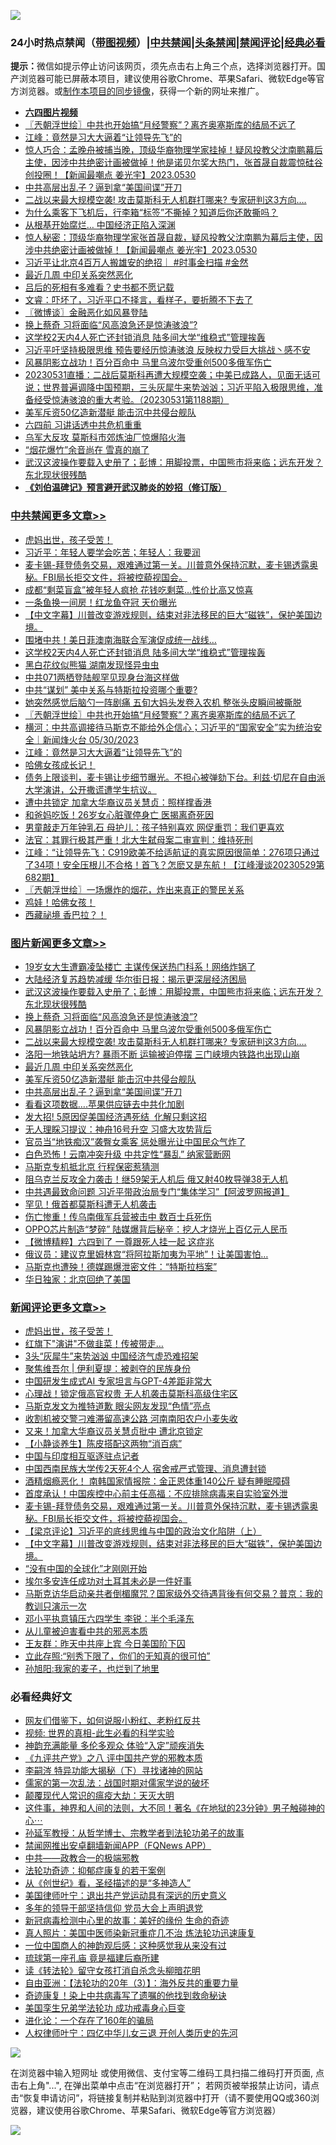 ![](https://raw.githubusercontent.com/jsvpn/jsproxy/dev/64photo/fqnews-qr.jpg)

<div id="tt">
<h3>24小时热点禁闻（<a href="https://aaa.v2dns.tk/?QAjUl=BgRp5UNKRn&T5Vk=fPVH&Q59Ab=WxGE" target="_blank">带图视频</a>）|<a href="#%E4%B8%AD%E5%85%B1%E7%A6%81%E9%97%BB%E6%9B%B4%E5%A4%9A%E6%96%87%E7%AB%A0">中共禁闻</a>|<a href="#%E5%9B%BE%E7%89%87%E6%96%B0%E9%97%BB%E6%9B%B4%E5%A4%9A%E6%96%87%E7%AB%A0">头条禁闻</a>|<a href="#%E6%96%B0%E9%97%BB%E8%AF%84%E8%AE%BA%E6%9B%B4%E5%A4%9A%E6%96%87%E7%AB%A0">禁闻评论|<a href="#%E5%BF%85%E7%9C%8B%E7%BB%8F%E5%85%B8%E5%A5%BD%E6%96%87">经典必看</a></h3>
<div><b>提示：</b>微信如提示停止访问该网页，须先点击右上角三个点，选择浏览器打开。国产浏览器可能已屏蔽本项目，建议使用谷歌Chrome、苹果Safari、微软Edge等官方浏览器。或<a href="%E5%88%B6%E4%BD%9Cgit%E7%A6%81%E9%97%BB%E9%95%9C%E5%83%8F.md">制作本项目的同步镜像</a>，获得一个新的网址来推广。</div>
<ul>
<li><b><a href="http://d2.v2rss.gq/64.mp4" target="_blank">六四图片视频</a></b></li>
<li><a href="/cbnews/20230531/1890964.md">〖兲朝浮世绘〗中共也开始搞“月经警察”？离齐奥塞斯库的结局不远了</a></li>
<li><a href="/cbnews/20230531/1890939.md">江峰：竟然是习大大逼着“让领导先飞”的</a></li>
<li><a href="/sohnews/20230531/1890959.md">惊人巧合：孟晚舟被捕当晚，顶级华裔物理学家挂掉！疑风投教父沈南鹏幕后主使，因涉中共绝密计画被做掉！他是诺贝尔奖大热门，张首晟自裁震惊硅谷创投圈！【新闻最嘲点 姜光宇】2023.0530</a></li>
<li><a href="/topimagenews/20230531/1890970.md">中共高层出乱子？逼到拿“美国间谍”开刀</a></li>
<li><a href="/topimagenews/20230531/1891087.md">二战以来最大规模空袭! 攻击莫斯科无人机群打哪来? 专家研判这3方向….</a></li>
<li><a href="/funmedia/20230531/1890996.md">为什么乘客下飞机后，行李箱“标签”不撕掉？知道后你还敢撕吗？</a></li>
<li><a href="/finance/20230531/1891022.md">从根基开始腐烂… 中国经济正陷入深渊</a></li>
<li><a href="/sohnews/20230531/1891044.md">惊人秘密：顶级华裔物理学家张首晟自裁，疑风投教父沈南鹏为幕后主使，因涉中共绝密计画被做掉！【新闻最嘲点 姜光宇】2023.0530</a></li>
<li><a href="/sohnews/20230531/1891014.md">习近平让北京4百万人搬雄安的绝招｜ #时事金扫描 #金然</a></li>
<li><a href="/topimagenews/20230531/1891070.md">最近几周 中印关系突然恶化</a></li>
<li><a href="/lifebaike/20230531/1890982.md">吕后的死相有多难看？史书都不愿记载</a></li>
<li><a href="/sohnews/20230531/1891031.md">文睿：吓坏了，习近平口不择言，看样子，要折腾不下去了</a></li>
<li><a href="/ssgc/20230531/1891029.md">〖微博谈〗金融恶化如风暴登陆</a></li>
<li><a href="/topimagenews/20230531/1891130.md">换上蔡奇 习将面临“风高浪急还是惊涛骇浪”?</a></li>
<li><a href="/cbnews/20230531/1891071.md">这学校2天内4人死亡还封锁消息 陆多间大学“维稳式”管理挨轰</a></li>
<li><a href="/headline/20230531/1891120.md">习近平吁坚持极限思维 预告要经历惊涛骇浪 反映权力受巨大挑战丶感不安</a></li>
<li><a href="/topimagenews/20230531/1891091.md">风暴阴影立战功！百分百命中 马里乌波尔受重创500多俄军伤亡</a></li>
<li><a href="/sohnews/20230531/1891037.md">20230531直播：二战后莫斯科再遭大规模空袭；中美已成路人，见面无话可说；世界普遍调降中国预期，三头灰犀牛来势汹汹；习近平陷入极限思维，准备经受惊涛骇浪的重大考验。（20230531第1188期）</a></li>
<li><a href="/topimagenews/20230531/1891005.md">美军斥资50亿造新潜艇 能击沉中共侵台舰队</a></li>
<li><a href="/baitai/20230601/1891224.md">六四前 习讲话透中共危机重重</a></li>
<li><a href="/worldnews/20230531/1891111.md">乌军大反攻 莫斯科市郊炼油厂惊爆陷火海</a></li>
<li><a href="/ccpdope/20230531/1891042.md">“烟花爆竹”余音尚在 雪真的崩了</a></li>
<li><a href="/topimagenews/20230531/1891145.md">武汉这波操作要载入史册了；彭博：用脚投票，中国熊市将来临；远东开发？东北现状很残酷</a></li>
<li><b><a href="/comments/20200207/1272816.md" target="_blank">《刘伯温碑记》预言避开武汉肺炎的妙招（修订版）</a></b></li>
</ul>
</div>

<div class="catlist">
<h3><a href="/cbnews/" target="_blank">中共禁闻</a><span><a href="/cbnews/" target="_blank" rel="nofollow">更多文章>></a></span></h3>
<ul>
<li><a href="/comments/20230601/1891309.md" target="_blank">虎妈出世，孩子受苦！</a></li>
<li><a href="/cbnews/20230601/1891298.md" target="_blank">习近平：年轻人要学会吃苦；年轻人：我要润</a></li>
<li><a href="/comments/20230531/1891183.md" target="_blank">麦卡锡-拜登债务交易，艰难通过第一关。川普意外保持沉默，麦卡锡透露奥秘。FBI局长拒交文件，将被控藐视国会。</a></li>
<li><a href="/cbnews/20230531/1891170.md" target="_blank">成都“剩菜盲盒”被年轻人疯抢 花钱吃剩菜…性价比高又惊喜</a></li>
<li><a href="/cbnews/20230531/1891169.md" target="_blank">一条鱼换一间房！红龙鱼夺冠 天价曝光</a></li>
<li><a href="/comments/20230531/1891137.md" target="_blank">【中文字幕】川普改变游戏规则，结束对非法移民的巨大“磁铁”，保护美国边境。</a></li>
<li><a href="/cbnews/20230531/1891131.md" target="_blank">围堵中共！美日菲澳南海联合军演促成统一战线…</a></li>
<li><a href="/cbnews/20230531/1891071.md" target="_blank">这学校2天内4人死亡还封锁消息 陆多间大学“维稳式”管理挨轰</a></li>
<li><a href="/cbnews/20230531/1891060.md" target="_blank">黑白花纹似熊猫 湖南发现怪异虫虫</a></li>
<li><a href="/cbnews/20230531/1891054.md" target="_blank">中共071两栖登陆舰罕见现身台海这样做</a></li>
<li><a href="/cbnews/20230531/1891053.md" target="_blank">中共“谋划” 美中关系与特斯拉投资哪个重要?</a></li>
<li><a href="/cbnews/20230531/1891006.md" target="_blank">她突然感觉后脑勺一阵剧痛 五旬大妈头发卷入农机 整张头皮瞬间被撕脱</a></li>
<li><a href="/cbnews/20230531/1890964.md" target="_blank">〖兲朝浮世绘〗中共也开始搞“月经警察”？离齐奥塞斯库的结局不远了</a></li>
<li><a href="/comments/20230531/1890942.md" target="_blank">横河：中共高调接待马斯克不能给外企信心；习近平的“国家安全”实为统治安全｜新闻烽火台 05/30/2023</a></li>
<li><a href="/cbnews/20230531/1890939.md" target="_blank">江峰：竟然是习大大逼着“让领导先飞”的</a></li>
<li><a href="/comments/20230531/1890934.md" target="_blank">哈佛女孩成长记！</a></li>
<li><a href="/comments/20230531/1890920.md" target="_blank">债务上限谈判，麦卡锡让步细节曝光。不担心被弹劾下台。利兹·切尼在自由派大学演讲，公开撒谎遭学生抗议。</a></li>
<li><a href="/cbnews/20230531/1890870.md" target="_blank">遭中共锁定 加拿大华裔议员关慧贞：照样撑香港</a></li>
<li><a href="/cbnews/20230531/1890869.md" target="_blank">和爸妈吃饭！26岁女心脏骤停身亡 医揭离奇死因</a></li>
<li><a href="/cbnews/20230531/1890809.md" target="_blank">男童敲走万年钟乳石 母护儿：孩子特别喜欢 网促重罚：我们更喜欢</a></li>
<li><a href="/cbnews/20230530/1890632.md" target="_blank">法官：其罪行极其严重！北大生弑母案二审宣判：维持死刑</a></li>
<li><a href="/cbnews/20230530/1890604.md" target="_blank">江峰：“让领导先飞：C919欧美不给适航证的真实原因很简单：276项只通过了34项！安全压根儿不合格！首飞？怎麽又是东航！【江峰漫谈20230529第682期】</a></li>
<li><a href="/cbnews/20230530/1890575.md" target="_blank">〖兲朝浮世绘〗一场爆炸的烟花，炸出来真正的警民关系</a></li>
<li><a href="/comments/20230530/1890501.md" target="_blank">鸡娃！哈佛女孩！</a></li>
<li><a href="/comments/20230530/1890500.md" target="_blank">西藏祕境 香巴拉？！</a></li>

</ul>
</div>
<div class="catlist">
<h3><a href="/topimagenews/" target="_blank">图片新闻</a><span><a href="/topimagenews/" target="_blank" rel="nofollow">更多文章>></a></span></h3>
<ul>
<li><a href="/topimagenews/20230531/1891200.md" target="_blank">19岁女大生遭霸凌坠楼亡 主谋传保送热门科系！网络炸锅了</a></li>
<li><a href="/topimagenews/20230531/1891184.md" target="_blank">大陆经济复苏趋势减缓 华尔街日报：揭示更深层经济困局</a></li>
<li><a href="/topimagenews/20230531/1891145.md" target="_blank">武汉这波操作要载入史册了；彭博：用脚投票，中国熊市将来临；远东开发？东北现状很残酷</a></li>
<li><a href="/topimagenews/20230531/1891130.md" target="_blank">换上蔡奇 习将面临“风高浪急还是惊涛骇浪”?</a></li>
<li><a href="/topimagenews/20230531/1891091.md" target="_blank">风暴阴影立战功！百分百命中 马里乌波尔受重创500多俄军伤亡</a></li>
<li><a href="/topimagenews/20230531/1891087.md" target="_blank">二战以来最大规模空袭! 攻击莫斯科无人机群打哪来? 专家研判这3方向….</a></li>
<li><a href="/topimagenews/20230531/1891082.md" target="_blank">洛阳一地铁站坍方? 暴雨不断 运输被迫停摆 三门峡境内铁路也出现山崩</a></li>
<li><a href="/topimagenews/20230531/1891070.md" target="_blank">最近几周 中印关系突然恶化</a></li>
<li><a href="/topimagenews/20230531/1891005.md" target="_blank">美军斥资50亿造新潜艇 能击沉中共侵台舰队</a></li>
<li><a href="/topimagenews/20230531/1890970.md" target="_blank">中共高层出乱子？逼到拿“美国间谍”开刀</a></li>
<li><a href="/topimagenews/20230531/1890940.md" target="_blank">看看这项数据….苹果供应链去中共化加剧</a></li>
<li><a href="/topimagenews/20230531/1890905.md" target="_blank">发大招! 5原因促美国经济遇死结  化解只剩这招</a></li>
<li><a href="/topimagenews/20230531/1890868.md" target="_blank">无人理睬习提议：神舟16号升空 习盛大攻势背后</a></li>
<li><a href="/topimagenews/20230530/1890787.md" target="_blank">官员当“地铁痴汉”袭臀女乘客 惩处曝光让中国民众气炸了</a></li>
<li><a href="/topimagenews/20230530/1890698.md" target="_blank">白色恐怖！云南冲突升级 中共定性“暴乱” 纳家营断网</a></li>
<li><a href="/topimagenews/20230530/1890697.md" target="_blank">马斯克专机抵北京 行程保密惹猜测</a></li>
<li><a href="/topimagenews/20230530/1890682.md" target="_blank">阻乌克兰反攻全力袭击！继59架无人机后 俄又射40枚导弹38无人机</a></li>
<li><a href="/topimagenews/20230530/1890681.md" target="_blank">中共遇最致命问题 习近平带政治局专门“集体学习”【阿波罗网报道】</a></li>
<li><a href="/topimagenews/20230530/1890642.md" target="_blank">罕见！俄首都莫斯科遭无人机袭击</a></li>
<li><a href="/topimagenews/20230530/1890629.md" target="_blank">伤亡惨重！传乌南俄军兵营被击中 数百士兵死伤</a></li>
<li><a href="/topimagenews/20230530/1890581.md" target="_blank">OPPO芯片制造“梦碎” 陆媒爆背后秘辛：挖人才烧光上百亿元人民币</a></li>
<li><a href="/topimagenews/20230530/1890566.md" target="_blank">【微博精粹】六四到了 一尊跟死人挂一起 这症兆</a></li>
<li><a href="/topimagenews/20230530/1890565.md" target="_blank">俄议员：建议克里姆林宫“将阿拉斯加夷为平地”！让美国害怕…</a></li>
<li><a href="/topimagenews/20230530/1890554.md" target="_blank">马斯克也遭殃！德媒踢爆泄密文件：“特斯拉档案”</a></li>
<li><a href="/topimagenews/20230530/1890540.md" target="_blank">华日独家：北京回绝了美国</a></li>

</ul>
</div>
<div class="catlist">
<h3><a href="/comments/" target="_blank">新闻评论</a><span><a href="/comments/" target="_blank" rel="nofollow">更多文章>></a></span></h3>
<ul>
<li><a href="/comments/20230601/1891309.md" target="_blank">虎妈出世，孩子受苦！</a></li>
<li><a href="/comments/20230601/1891296.md" target="_blank">红旗下&quot;演讲&quot;不做韭菜！传被带走…</a></li>
<li><a href="/comments/20230601/1891235.md" target="_blank">3头“灰犀牛”来势汹汹 中国经济气虚恐难招架</a></li>
<li><a href="/comments/20230601/1891223.md" target="_blank">聚焦维吾尔 | 伊利夏提：被剥夺的民族身份</a></li>
<li><a href="/comments/20230531/1891205.md" target="_blank">中国研发生成式AI 专家坦言与GPT-4差距非常大</a></li>
<li><a href="/comments/20230531/1891204.md" target="_blank">心理战！锁定俄高官权贵 无人机袭击莫斯科高级住宅区</a></li>
<li><a href="/comments/20230531/1891203.md" target="_blank">马斯克发文为推特道歉 眼尖网友发现“色情”亮点</a></li>
<li><a href="/comments/20230531/1891202.md" target="_blank">收割机被交警刁难滞留高速公路 河南南阳农户小麦失收</a></li>
<li><a href="/comments/20230531/1891201.md" target="_blank">又来！加拿大华裔议员关慧贞批中 遭北京锁定</a></li>
<li><a href="/comments/20230531/1891199.md" target="_blank">【小静谈养生】陈皮搭配这两物“消百病”</a></li>
<li><a href="/comments/20230531/1891198.md" target="_blank">中国与印度相互驱逐驻点记者</a></li>
<li><a href="/comments/20230531/1891197.md" target="_blank">中国西南民族大学传2天死4个人 宿舍戒严式管理、消息遭封锁</a></li>
<li><a href="/comments/20230531/1891196.md" target="_blank">酒精烟瘾恶化！ 南韩国家情报院：金正恩体重140公斤 疑有睡眠障碍</a></li>
<li><a href="/comments/20230531/1891195.md" target="_blank">首度承认！中国疾控中心前主任高福：不应排除病毒来自实验室外泄</a></li>
<li><a href="/comments/20230531/1891183.md" target="_blank">麦卡锡-拜登债务交易，艰难通过第一关。川普意外保持沉默，麦卡锡透露奥秘。FBI局长拒交文件，将被控藐视国会。</a></li>
<li><a href="/comments/20230531/1891175.md" target="_blank">【梁京评论】习近平的底线思维与中国的政治文化陷阱（上）</a></li>
<li><a href="/comments/20230531/1891137.md" target="_blank">【中文字幕】川普改变游戏规则，结束对非法移民的巨大“磁铁”，保护美国边境。</a></li>
<li><a href="/comments/20230531/1891136.md" target="_blank">“没有中国的全球化”才刚刚开始</a></li>
<li><a href="/comments/20230531/1891061.md" target="_blank">埃尔多安连任成功对土耳其未必是一件好事</a></li>
<li><a href="/comments/20230531/1891045.md" target="_blank">马斯克访华启动亲共者倒楣魔咒？国家级外交待遇背後有何交易？普京：我的教训只演示一次</a></li>
<li><a href="/comments/20230531/1891034.md" target="_blank">邓小平执意镇压六四学生 李锐：半个毛泽东</a></li>
<li><a href="/comments/20230531/1891010.md" target="_blank">从儿童被迫害看中共的邪恶本质</a></li>
<li><a href="/comments/20230531/1891009.md" target="_blank">王友群：昨天中共座上宾 今日美国阶下囚</a></li>
<li><a href="/comments/20230531/1891008.md" target="_blank">立此存照:“别秀下限了，你们的无知真的很可怕”</a></li>
<li><a href="/comments/20230531/1891001.md" target="_blank">孙旭阳:我家的麦子，也烂到了地里</a></li>

</ul>
</div>

<div class="catlist">
<h3>必看经典好文</h3>
<ul>
<li><a href="/comments/20200712/1359630.md" target="_blank">网友们借鉴下，如何说服小粉红、老粉红反共</a></li>
<li><a href="/aomi/supernatural/20150313/374665.md" target="_blank">视频: 世界的真相-此生必看的科学实验</a></li>
<li><a href="/comments/20220408/1716562.md" target="_blank">神韵充满能量 多伦多观众 体验“入定”顽疾消失</a></li>
<li><a href="/bookonline/20131116/201047.md" target="_blank">《九评共产党》之八 评中国共产党的邪教本质</a></li>
<li><a href="/tculture/xiulian/20160303/508938.md" target="_blank">李嗣涔 特异功能大揭秘（下）寻找诸神的网站</a></li>
<li><a href="/comments/20191110/1037275.md" target="_blank">儒家的第一次乱法：战国时期对儒家学说的破坏</a></li>
<li><a href="/comments/20200619/783185.md" target="_blank">颠覆现代人常识的瘟疫大劫：天灭大明</a></li>
<li><a href="/comments/20220722/1761738.md" target="_blank">这件事，神界和人间的法则，大不同！著名《在地狱的23分钟》男子触碰神的心⋯</a></li>
<li><a href="/comments/20210629/1576797.md" target="_blank">孙延军教授：从哲学博士、宗教学者到法轮功弟子的故事</a></li>
<li><a href="/comments/20200503/1322531.md" target="_blank">禁闻网推出安卓翻墙新闻APP（FQNews APP）</a></li>
<li><a href="/comments/20220331/1712636.md" target="_blank">中共——政教合一的极端邪教</a></li>
<li><a href="/cbnews/20220708/1755180.md" target="_blank">法轮功奇迹：抑郁症康复的若干案例</a></li>
<li><a href="/comments/20210223/1492392.md" target="_blank">从《创世纪》看，圣经描述的是“多神造人”</a></li>
<li><a href="/cnnews/20210819/1609201.md" target="_blank">美国律师叶宁：退出共产党运动具有深远的历史意义</a></li>
<li><a href="/comments/20210307/1500218.md" target="_blank">多年的领导干部坚持信仰 党员大会上声明退党</a></li>
<li><a href="/cbnews/20210421/1530674.md" target="_blank">新冠病毒检测中心里的故事：美好的缘份 生命的奇迹</a></li>
<li><a href="/comments/20210215/1487728.md" target="_blank">真人照片：美国中医师染新冠重症几不治 炼法轮功迅速康复</a></li>
<li><a href="/comments/20230301/1854831.md" target="_blank">一位中国商人的神韵观后感：这种感觉我从来没有过</a></li>
<li><a href="/bannedvideo/20220418/1720873.md" target="_blank">琉球第一座孔庙 竟是福建后裔所建</a></li>
<li><a href="/comments/20190512/1127015.md" target="_blank">读《转法轮》留守女孩打消自杀念头柳暗花明</a></li>
<li><a href="/comments/20190806/1168435.md" target="_blank">自由亚洲：【法轮功的20年（3）】：海外反共的重要力量</a></li>
<li><a href="/topimagenews/20210131/1478453.md" target="_blank">奇迹康复！染上中共病毒写了遗嘱的他找到救命秘诀</a></li>
<li><a href="/comments/20210509/1542373.md" target="_blank">美国孪生兄弟学法轮功 成功戒毒身心巨变</a></li>
<li><a href="/comments/20200907/1392278.md" target="_blank">进化论：一个存在了160年的骗局</a></li>
<li><a href="/bannedvideo/20220806/1768296.md" target="_blank">人权律师叶宁：四亿中华儿女三退 开创人类历史的先河</a></li>

</ul>
</div>

![](https://raw.githubusercontent.com/jsvpn/jsproxy/dev/64photo/fqnews-qr.jpg)

在浏览器中输入短网址 或使用微信、支付宝等二维码工具扫描二维码打开页面, 点击右上角"...", 在弹出菜单中点击“在浏览器打开”； 若网页被举报禁止访问，请点击“恢复申请访问”，将链接复制并粘贴到浏览器中打开（请不要使用QQ或360浏览器，建议使用谷歌Chrome、苹果Safari、微软Edge等官方浏览器）

![](https://raw.githubusercontent.com/jsvpn/jsproxy/dev/64photo/wx.jpg)